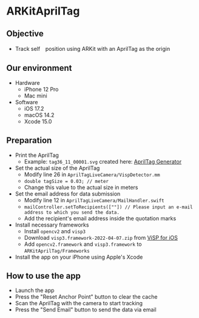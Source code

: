 # ARKitAprilTag

## Objective
+ Track self　position using ARKit with an AprilTag as the origin

## Our environment
+ Hardware
    + iPhone 12 Pro
    + Mac mini
+ Software
    + iOS 17.2
    + macOS 14.2
    + Xcode 15.0

## Preparation
+ Print the AprilTag
    + Example: `tag36_11_00001.svg` created here: [AprilTag Generator](https://chaitanyantr.github.io/apriltag.html)
+ Set the actual size of the AprilTag
    + Modify line 26 in `AprilTagLiveCamera/VispDetector.mm`
    + `double tagSize = 0.03; // meter`
    + Change this value to the actual size in meters
+ Set the email address for data submission
    + Modify line 12 in `AprilTagLiveCamera/MailHandler.swift`
    + `mailController.setToRecipients([""]) // Please input an e-mail address to which you send the data.`
    + Add the recipient's email address inside the quotation marks
+ Install necessary frameworks
    + Install `opencv2` and `visp3`
    + Download `visp3.framework-2022-04-07.zip` from [ViSP for iOS](https://visp.inria.fr/download/)
    + Add `opencv2.framework` and `visp3.framework` to `ARKitAprilTag/Frameworks`
+ Install the app on your iPhone using Apple's Xcode

## How to use the app
+ Launch the app
+ Press the "Reset Anchor Point" button to clear the cache
+ Scan the AprilTag with the camera to start tracking
+ Press the "Send Email" button to send the data via email
